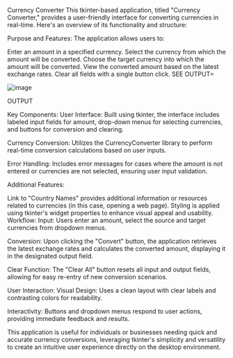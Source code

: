Currency Converter
This tkinter-based application, titled "Currency Converter," provides a user-friendly interface for converting currencies in real-time. Here's an overview of its functionality and structure:

Purpose and Features:
The application allows users to:

Enter an amount in a specified currency.
Select the currency from which the amount will be converted.
Choose the target currency into which the amount will be converted.
View the converted amount based on the latest exchange rates.
Clear all fields with a single button click.
SEE OUTPUT=


![image](https://github.com/GunjanBholane/Currency-Converter/assets/152423360/9f2443f2-f744-4d18-9e10-ff23121dd3f8)

OUTPUT

Key Components:
User Interface: Built using tkinter, the interface includes labeled input fields for amount, drop-down menus for selecting currencies, and buttons for conversion and clearing.

Currency Conversion: Utilizes the CurrencyConverter library to perform real-time conversion calculations based on user inputs.

Error Handling: Includes error messages for cases where the amount is not entered or currencies are not selected, ensuring user input validation.

Additional Features:

Link to "Country Names" provides additional information or resources related to currencies (in this case, opening a web page).
Styling is applied using tkinter's widget properties to enhance visual appeal and usability.
Workflow:
Input: Users enter an amount, select the source and target currencies from dropdown menus.

Conversion: Upon clicking the "Convert" button, the application retrieves the latest exchange rates and calculates the converted amount, displaying it in the designated output field.

Clear Function: The "Clear All" button resets all input and output fields, allowing for easy re-entry of new conversion scenarios.

User Interaction:
Visual Design: Uses a clean layout with clear labels and contrasting colors for readability.

Interactivity: Buttons and dropdown menus respond to user actions, providing immediate feedback and results.

This application is useful for individuals or businesses needing quick and accurate currency conversions, leveraging tkinter's simplicity and versatility to create an intuitive user experience directly on the desktop environment.
